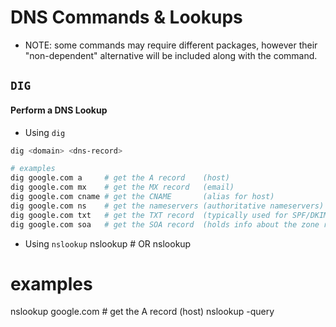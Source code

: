 # DNS Commands & Lookups
- NOTE: some commands may require different packages, however their "non-dependent" alternative will be included along with the command.

## ```DIG```

#### Perform a DNS Lookup 

- Using ```dig```
```bash
dig <domain> <dns-record>

# examples
dig google.com a     # get the A record    (host)
dig google.com mx    # get the MX record   (email)
dig google.com cname # get the CNAME       (alias for host)
dig google.com ns    # get the nameservers (authoritative nameservers)
dig google.com txt   # get the TXT record  (typically used for SPF/DKIM/DMARC records for email)
dig google.com soa   # get the SOA record  (holds info about the zone records, like parent domain etc)
```
- Using ```nslookup```
nslookup <domain>
           # OR
nslookup <dns-record> <domain>

# examples
nslookup google.com      # get the A record      (host)
nslookup -query
